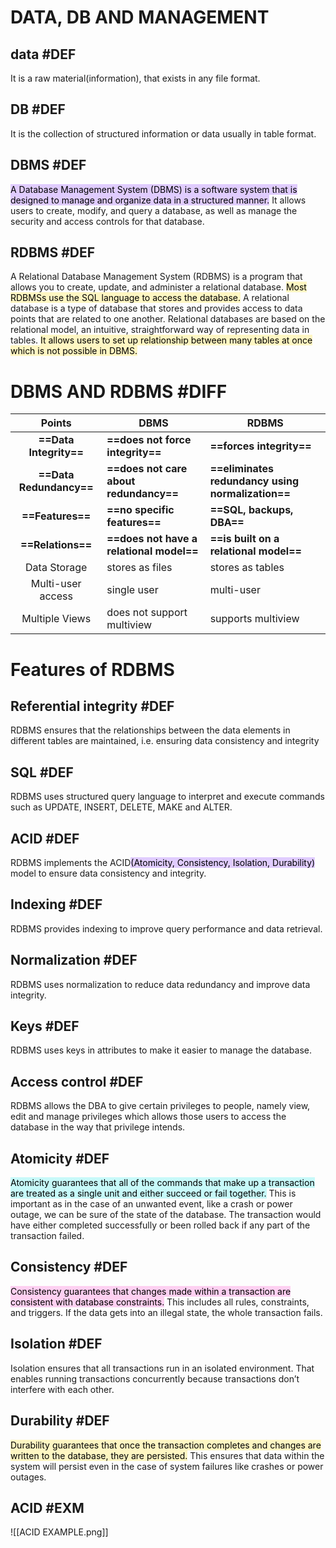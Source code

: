 # DATA, DB AND MANAGEMENT 
## data #DEF
It is a raw material(information), that exists in any file format.
## DB #DEF 
It is the collection of structured information or data usually in table format.
## DBMS #DEF 
<mark style="background: #D2B3FFA6;">A Database Management System (DBMS) is a software system that is designed to manage and organize data in a structured manner.</mark> It allows users to create, modify, and query a database, as well as manage the security and access controls for that database.
## RDBMS #DEF 
A Relational Database Management System (RDBMS) is a program that allows you to create, update, and administer a relational database. <mark style="background: #FFF3A3A6;">Most RDBMSs use the SQL language to access the database.</mark> A relational database is a type of database that stores and provides access to data points that are related to one another. Relational databases are based on the relational model, an intuitive, straightforward way of representing data in tables.
<mark style="background: #FFF3A3A6;">It allows users to set up relationship between many tables at once which is not possible in DBMS.</mark>

# DBMS AND RDBMS #DIFF 
|       Points        | DBMS                                 | RDBMS                                         |
| :-----------------: | ------------------------------------ | --------------------------------------------- |
| **==Data Integrity==**  | **==does not force integrity==**         | **==forces integrity==**                          |
| **==Data Redundancy==** | **==does not care about redundancy==**   | **==eliminates redundancy using normalization==** |
|    **==Features==**     | **==no specific features==**             | **==SQL, backups, DBA==**                         |
|    **==Relations==**    | **==does not have a relational model==** | **==is built on a relational model==**            |
|    Data Storage     | stores as files                      | stores as tables                              |
|  Multi-user access  | single user                          | multi-user                                    |
|   Multiple Views    | does not support multiview           | supports multiview                            |

# Features of RDBMS 
## Referential integrity #DEF 
RDBMS ensures that the relationships between the data elements in different tables are maintained, i.e. ensuring data consistency and integrity

## SQL #DEF 
RDBMS uses structured query language to interpret and execute commands such as UPDATE, INSERT, DELETE, MAKE and ALTER.

## ACID #DEF 
RDBMS implements the ACID<mark style="background: #D2B3FFA6;">(</mark><mark style="background: #D2B3FFA6;"></mark><mark style="background: #D2B3FFA6;">Atomicity, Consistency, Isolation, Durability)</mark> model to ensure data consistency and integrity.

## Indexing #DEF 
RDBMS provides indexing to improve query performance and data retrieval.

## Normalization #DEF 
RDBMS uses normalization to reduce data redundancy and improve data integrity.

## Keys #DEF 
RDBMS uses keys in attributes to make it easier to manage the database.
## Access control #DEF 
RDBMS allows the DBA to give certain privileges to people, namely view, edit and manage privileges which allows those users to access the database in the way that privilege intends. 

## Atomicity #DEF 
<mark style="background: #ABF7F7A6;">Atomicity guarantees that all of the commands that make up a transaction are treated as a single unit and either succeed or fail together.</mark> This is important as in the case of an unwanted event, like a crash or power outage, we can be sure of the state of the database. The transaction would have either completed successfully or been rolled back if any part of the transaction failed.

## Consistency #DEF 
<mark style="background: #FFB8EBA6;">Consistency guarantees that changes made within a transaction are consistent with database constraints.</mark> This includes all rules, constraints, and triggers. If the data gets into an illegal state, the whole transaction fails.

## Isolation #DEF 
Isolation ensures that all transactions run in an isolated environment. That enables running transactions concurrently because transactions don’t interfere with each other.

## Durability #DEF 
<mark style="background: #FFF3A3A6;">Durability guarantees that once the transaction completes and changes are written to the database, they are persisted.</mark> This ensures that data within the system will persist even in the case of system failures like crashes or power outages.


## ACID #EXM 
![[ACID EXAMPLE.png]]